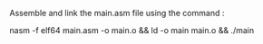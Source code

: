 Assemble and link the main.asm file using the command : 

nasm -f elf64 main.asm -o main.o && ld -o main main.o && ./main
